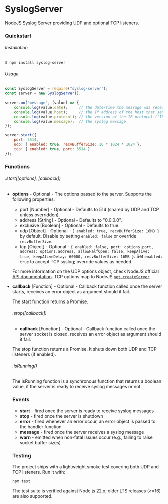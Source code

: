 # SyslogServer

NodeJS Syslog Server providing UDP and optional TCP listeners.

### Quickstart

###### Installation
```shell
$ npm install syslog-server
```

###### Usage
```javascript
const SyslogServer = require("syslog-server");
const server = new SyslogServer();

server.on("message", (value) => {
    console.log(value.date);     // the date/time the message was received
    console.log(value.host);     // the IP address of the host that sent the message
    console.log(value.protocol); // the version of the IP protocol ("IPv4" or "IPv6")
    console.log(value.message);  // the syslog message
});

server.start({
    port: 5514,
    udp: { enabled: true, recvBufferSize: 16 * 1024 * 1024 },
    tcp: { enabled: true, port: 5514 }
});
```

### Functions

###### .start([options], [callback])

- **options** <Object> - Optional - The options passed to the server. Supports the following properties:
    - port [Number] - Optional - Defaults to 514 (shared by UDP and TCP unless overridden).
    - address [String] - Optional - Defaults to "0.0.0.0".
    - exclusive [Boolean] - Optional - Defaults to true.
    - udp [Object] - Optional - `{ enabled: true, recvBufferSize: 16MB }` by default. Disable by setting `enabled: false` or override `recvBufferSize`.
    - tcp [Object] - Optional - `{ enabled: false, port: options.port, address: options.address, allowHalfOpen: false, keepAlive: true, keepAliveDelay: 60000, recvBufferSize: 16MB }`. Set `enabled: true` to accept TCP syslog; override values as needed.

    For more information on the UDP options object, check NodeJS official [API documentation](https://nodejs.org/api/dgram.html#dgram_socket_bind_options_callback). TCP options map to NodeJS [`net.createServer`](https://nodejs.org/api/net.html#netcreateserveroptions-connectionlistener).

- **callback** [Function] - Optional - Callback function called once the server starts, receives an error object as argument should it fail.

The start function returns a Promise.

###### .stop([callback])

- **callback** [Function] - Optional - Callback function called once the server socket is closed, receives an error object as argument should it fail.

The stop function returns a Promise. It shuts down both UDP and TCP listeners (if enabled).

###### .isRunning()

The isRunning function is a synchronous function that returns a boolean value, if the server is ready to receive syslog messages or not.

### Events

- **start** - fired once the server is ready to receive syslog messages
- **stop** - fired once the server is shutdown
- **error** - fired whenever an error occur, an error object is passed to the handler function
- **message** - fired once the server receives a syslog message
- **warn** - emitted when non-fatal issues occur (e.g., failing to raise socket buffer sizes)

### Testing

The project ships with a lightweight smoke test covering both UDP and TCP listeners. Run it with:

```bash
npm test
```

The test suite is verified against Node.js 22.x; older LTS releases (>=16) are also supported.
